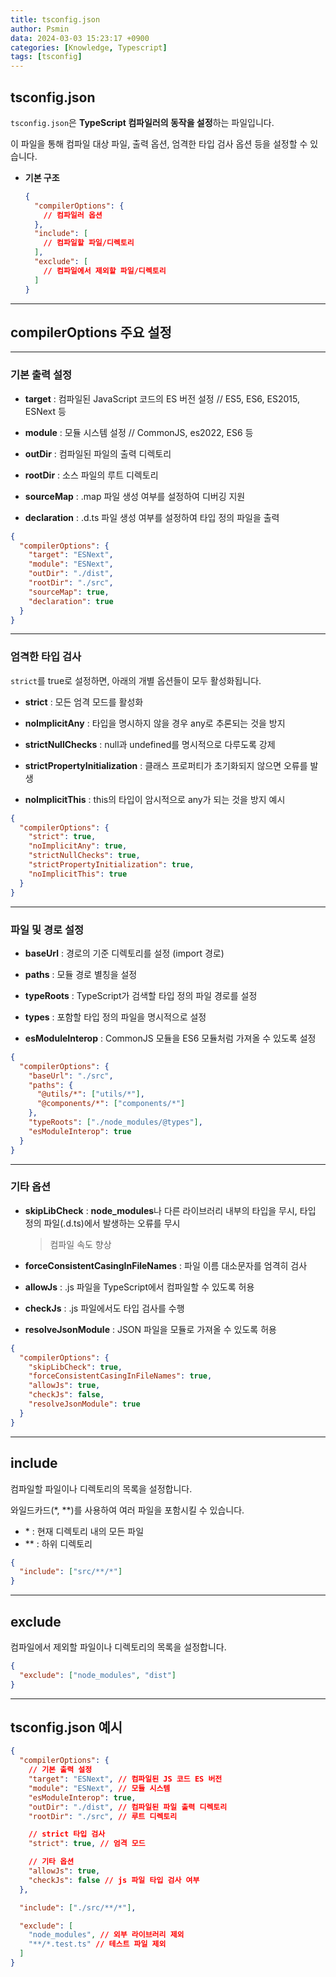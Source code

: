 ```yaml
---
title: tsconfig.json
author: Psmin
data: 2024-03-03 15:23:17 +0900
categories: [Knowledge, Typescript]
tags: [tsconfig]
---
```


## tsconfig.json

`tsconfig.json`은 **TypeScript 컴파일러의 동작을 설정**하는 파일입니다.

이 파일을 통해 컴파일 대상 파일, 출력 옵션, 엄격한 타입 검사 옵션 등을 설정할 수 있습니다.

- **기본 구조**

  ```json
  {
    "compilerOptions": {
      // 컴파일러 옵션
    },
    "include": [
      // 컴파일할 파일/디렉토리
    ],
    "exclude": [
      // 컴파일에서 제외할 파일/디렉토리
    ]
  }
  ```

---

## compilerOptions 주요 설정

---

### 기본 출력 설정

- **target** : 컴파일된 JavaScript 코드의 ES 버전 설정 // ES5, ES6, ES2015, ESNext 등

- **module** : 모듈 시스템 설정 // CommonJS, es2022, ES6 등

- **outDir** : 컴파일된 파일의 출력 디렉토리

- **rootDir** : 소스 파일의 루트 디렉토리

- **sourceMap** : .map 파일 생성 여부를 설정하여 디버깅 지원

- **declaration** : .d.ts 파일 생성 여부를 설정하여 타입 정의 파일을 출력

```json
{
  "compilerOptions": {
    "target": "ESNext",
    "module": "ESNext",
    "outDir": "./dist",
    "rootDir": "./src",
    "sourceMap": true,
    "declaration": true
  }
}
```

---

### 엄격한 타입 검사

`strict`를 true로 설정하면, 아래의 개별 옵션들이 모두 활성화됩니다.

- **strict** : 모든 엄격 모드를 활성화

- **noImplicitAny** : 타입을 명시하지 않을 경우 any로 추론되는 것을 방지

- **strictNullChecks** : null과 undefined를 명시적으로 다루도록 강제

- **strictPropertyInitialization** : 클래스 프로퍼티가 초기화되지 않으면 오류를 발생

- **noImplicitThis** : this의 타입이 암시적으로 any가 되는 것을 방지
  예시

```json
{
  "compilerOptions": {
    "strict": true,
    "noImplicitAny": true,
    "strictNullChecks": true,
    "strictPropertyInitialization": true,
    "noImplicitThis": true
  }
}
```

---

### 파일 및 경로 설정

- **baseUrl** : 경로의 기준 디렉토리를 설정 (import 경로)

- **paths** : 모듈 경로 별칭을 설정

- **typeRoots** : TypeScript가 검색할 타입 정의 파일 경로를 설정

- **types** : 포함할 타입 정의 파일을 명시적으로 설정

- **esModuleInterop** : CommonJS 모듈을 ES6 모듈처럼 가져올 수 있도록 설정

```json
{
  "compilerOptions": {
    "baseUrl": "./src",
    "paths": {
      "@utils/*": ["utils/*"],
      "@components/*": ["components/*"]
    },
    "typeRoots": ["./node_modules/@types"],
    "esModuleInterop": true
  }
}
```

---

### 기타 옵션

- **skipLibCheck** : **node_modules**나 다른 라이브러리 내부의 타입을 무시, 타입 정의 파일(.d.ts)에서 발생하는 오류를 무시

  > 컴파일 속도 향상

- **forceConsistentCasingInFileNames** : 파일 이름 대소문자를 엄격히 검사

- **allowJs** : .js 파일을 TypeScript에서 컴파일할 수 있도록 허용

- **checkJs** : .js 파일에서도 타입 검사를 수행

- **resolveJsonModule** : JSON 파일을 모듈로 가져올 수 있도록 허용

```json
{
  "compilerOptions": {
    "skipLibCheck": true,
    "forceConsistentCasingInFileNames": true,
    "allowJs": true,
    "checkJs": false,
    "resolveJsonModule": true
  }
}
```

---

## include

컴파일할 파일이나 디렉토리의 목록을 설정합니다.

와일드카드(\*, \*\*)를 사용하여 여러 파일을 포함시킬 수 있습니다.

- \* : 현재 디렉토리 내의 모든 파일
- \*\* : 하위 디렉토리

```json
{
  "include": ["src/**/*"]
}
```

---

## exclude

컴파일에서 제외할 파일이나 디렉토리의 목록을 설정합니다.

```json
{
  "exclude": ["node_modules", "dist"]
}
```

---

## tsconfig.json 예시

```json
{
  "compilerOptions": {
    // 기본 출력 설정
    "target": "ESNext", // 컴파일된 JS 코드 ES 버전
    "module": "ESNext", // 모듈 시스템
    "esModuleInterop": true,
    "outDir": "./dist", // 컴파일된 파일 출력 디렉토리
    "rootDir": "./src", // 루트 디렉토리

    // strict 타입 검사
    "strict": true, // 엄격 모드

    // 기타 옵션
    "allowJs": true,
    "checkJs": false // js 파일 타입 검사 여부
  },

  "include": ["./src/**/*"],

  "exclude": [
    "node_modules", // 외부 라이브러리 제외
    "**/*.test.ts" // 테스트 파일 제외
  ]
}
```

